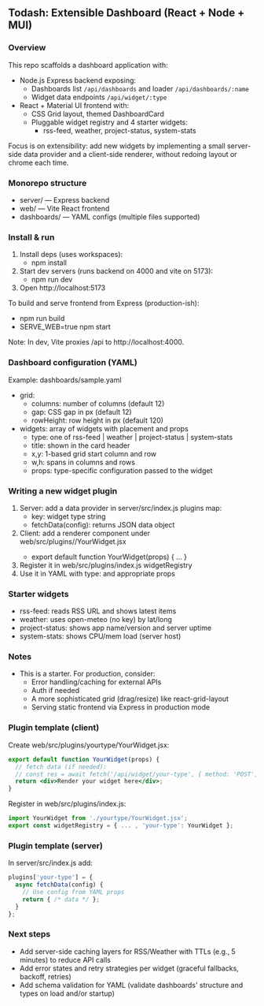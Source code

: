 ## Todash: Extensible Dashboard (React + Node + MUI)

### Overview
This repo scaffolds a dashboard application with:
- Node.js Express backend exposing:
  - Dashboards list `/api/dashboards` and loader `/api/dashboards/:name`
  - Widget data endpoints `/api/widget/:type`
- React + Material UI frontend with:
  - CSS Grid layout, themed DashboardCard
  - Pluggable widget registry and 4 starter widgets:
    - rss-feed, weather, project-status, system-stats

Focus is on extensibility: add new widgets by implementing a small server-side data provider and a client-side renderer, without redoing layout or chrome each time.

### Monorepo structure
- server/ — Express backend
- web/ — Vite React frontend
- dashboards/ — YAML configs (multiple files supported)

### Install & run
1. Install deps (uses workspaces):
   - npm install
2. Start dev servers (runs backend on 4000 and vite on 5173):
   - npm run dev
3. Open http://localhost:5173

To build and serve frontend from Express (production-ish):
- npm run build
- SERVE_WEB=true npm start

Note: In dev, Vite proxies /api to http://localhost:4000.

### Dashboard configuration (YAML)
Example: dashboards/sample.yaml

- grid:
  - columns: number of columns (default 12)
  - gap: CSS gap in px (default 12)
  - rowHeight: row height in px (default 120)
- widgets: array of widgets with placement and props
  - type: one of rss-feed | weather | project-status | system-stats
  - title: shown in the card header
  - x,y: 1-based grid start column and row
  - w,h: spans in columns and rows
  - props: type-specific configuration passed to the widget

### Writing a new widget plugin
1. Server: add a data provider in server/src/index.js plugins map:
   - key: widget type string
   - fetchData(config): returns JSON data object
2. Client: add a renderer component under web/src/plugins/<yourtype>/YourWidget.jsx
   - export default function YourWidget(props) { ... }
3. Register it in web/src/plugins/index.js widgetRegistry
4. Use it in YAML with type: <yourtype> and appropriate props

### Starter widgets
- rss-feed: reads RSS URL and shows latest items
- weather: uses open-meteo (no key) by lat/long
- project-status: shows app name/version and server uptime
- system-stats: shows CPU/mem load (server host)

### Notes
- This is a starter. For production, consider:
  - Error handling/caching for external APIs
  - Auth if needed
  - A more sophisticated grid (drag/resize) like react-grid-layout
  - Serving static frontend via Express in production mode

### Plugin template (client)
Create web/src/plugins/yourtype/YourWidget.jsx:

```jsx
export default function YourWidget(props) {
  // fetch data (if needed):
  // const res = await fetch('/api/widget/your-type', { method: 'POST', body: JSON.stringify(props) })
  return <div>Render your widget here</div>;
}
```

Register in web/src/plugins/index.js:

```js
import YourWidget from './yourtype/YourWidget.jsx';
export const widgetRegistry = { ... , 'your-type': YourWidget };
```

### Plugin template (server)
In server/src/index.js add:

```js
plugins['your-type'] = {
  async fetchData(config) {
    // Use config from YAML props
    return { /* data */ };
  }
};
```


### Next steps
- Add server-side caching layers for RSS/Weather with TTLs (e.g., 5 minutes) to reduce API calls
- Add error states and retry strategies per widget (graceful fallbacks, backoff, retries)
- Add schema validation for YAML (validate dashboards' structure and types on load and/or startup)

